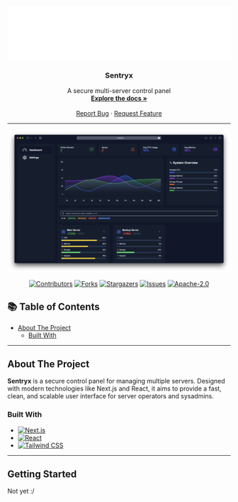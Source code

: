<!-- Improved compatibility of back to top link -->

<a id="readme-top"></a>

<!-- PROJECT LOGO -->
<br />
<div align="center">
  <a href="https://github.com/orus-dev/sentryx">
    <img src="images/logo.png" alt="Logo" height="120">
  </a>

  <h3 align="center">Sentryx</h3>

  <p align="center">
    A secure multi-server control panel
    <br />
    <a href="https://github.com/orus-dev/sentryx"><strong>Explore the docs »</strong></a>
    <br />
    <br />
    <a href="https://github.com/orus-dev/sentryx/issues/new?labels=bug&template=bug-report---.md">Report Bug</a>
    ·
    <a href="https://github.com/orus-dev/sentryx/issues/new?labels=enhancement&template=feature-request---.md">Request Feature</a>
  </p>

</div>

---

[![Screenshot][product-screenshot]](https://github.com/orus-dev/sentryx)

<div align="center">

[![Contributors][contributors-shield]][contributors-url]
[![Forks][forks-shield]][forks-url]
[![Stargazers][stars-shield]][stars-url]
[![Issues][issues-shield]][issues-url]
[![Apache-2.0][license-shield]][license-url]

</div>

## 📚 Table of Contents

- [About The Project](#about-the-project)
  - [Built With](#built-with)

---

## About The Project

**Sentryx** is a secure control panel for managing multiple servers. Designed with modern technologies like Next.js and React, it aims to provide a fast, clean, and scalable user interface for server operators and sysadmins.

### Built With

- [![Next.js][Next.js]][Next-url]
- [![React][React.js]][React-url]
- [![Tailwind CSS][TailwindCSS]][TailwindCSS-url]

---

## Getting Started

Not yet :/

[contributors-shield]: https://img.shields.io/github/contributors/orus-dev/sentryx.svg?style=flat-square&color=blue&label=contributors
[contributors-url]: https://github.com/orus-dev/sentryx/graphs/contributors
[forks-shield]: https://img.shields.io/github/forks/orus-dev/sentryx.svg?style=flat-square&color=blue
[forks-url]: https://github.com/orus-dev/sentryx/network/members
[stars-shield]: https://img.shields.io/github/stars/orus-dev/sentryx.svg?style=flat-square
[stars-url]: https://github.com/orus-dev/sentryx/stargazers
[issues-shield]: https://img.shields.io/github/issues/orus-dev/sentryx.svg?style=flat-square
[issues-url]: https://github.com/orus-dev/sentryx/issues
[license-shield]: https://img.shields.io/github/license/orus-dev/sentryx.svg?style=flat-square
[license-url]: https://github.com/orus-dev/sentryx/blob/master/LICENSE.txt
[product-screenshot]: images/screenshot.png
[Next.js]: https://img.shields.io/badge/next.js-000000?style=flat-square&logo=nextdotjs&logoColor=white
[Next-url]: https://nextjs.org/
[React.js]: https://img.shields.io/badge/React-20232A?style=flat-square&logo=react&logoColor=61DAFB
[React-url]: https://reactjs.org/
[TailwindCSS]: https://img.shields.io/badge/TailwindCSS-20232A?style=flat-square&logo=tailwindcss&logoColor=06B6D4
[TailwindCSS-url]: https://tailwindcss.com
